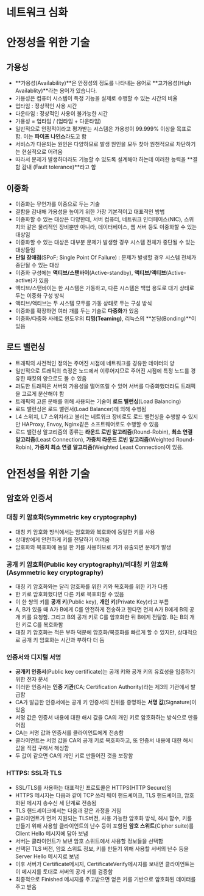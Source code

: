 # 네트워크 심화

# 안정성을 위한 기술

## 가용성

- **가용성(Availability)**은 안정성의 정도를 나타내는 용어로 **고가용성(High Availablity)**라는 용어가 있습니다.
- 가용성은 컴퓨터 시스템이 특정 기능을 실제로 수행할 수 있는 시간의 비율
- 업타임 : 정상적인 사용 시간
- 다운타임 : 정상적인 사용이 불가능한 시간
- 가용성 = 업타임 / (업타임 + 다운타임)
- 일반적으로 안정적이라고 평가받는 시스템은 가용성이 99.999% 이상을 목표로 함. 이는 **파이프 나인스**라도고 함
- 서비스가 다운되는 원인은 다양하므로 발생 원인을 모두 찾아 원천적으로 차단하기는 현실적으로 어려움
- 따라서 문제가 발생하더라도 기능할 수 있도록 설계해야 하는데 이러한 능력을 **결함 감내 (Fault tolerance)**라고 함

## 이중화

- 이중화는 무언가를 이중으로 두는 기술
- 결함을 감내해 가용성을 높이기 위한 가장 기본적이고 대표적인 방법
- 이중화할 수 있는 대상은 다양한데, 서버 컴퓨터, 네트워크 인터페이스(NIC), 스위치와 같은 물리적인 장비뿐만 아니라, 데이터베이스, 웹 서버 등도 이중화할 수 있는 대상임
- 이중화할 수 있는 대상은 대부분 문제가 발생할 경우 시스템 전체가 중단될 수 있는 대상들임
- **단일 장애점**(SPoF; Single Point Of Failure) : 문제가 발생할 경우 시스템 전체가 중단될 수 있는 대상
- 이중화 구성에는 **액티브/스탠바이**(Active-standby), **액티브/액티브**(Active-active)가 있음
- 액티브/스탠바이는 한 시스템은 가동하고, 다른 시스템은 백업 용도로 대기 상태로 두는 이중화 구성 방식
- 액티브/액티브는 두 시스템 모두를 가동 상태로 두는 구성 방식
- 이중화를 확장하면 여러 개를 두는 기술로 **다중화**가 있음
- 이중화/다중화 사례로 윈도우의 **티밍(Teaming)**, 리눅스의 **본딩(Bonding)**이 있음

## 로드 밸런싱

- 트래픽의 사전적인 정의는 주어진 시점에 네트워크를 경유한 데이터의 양
- 일반적으로 트래픽의 측정은 노드에서 이루어지므로 주어진 시점에 특정 노드를 경유한 패킷의 양으로도 볼 수 있음
- 과도한 트래픽은 서버의 가용성을 떨어뜨릴 수 있어 서버를 다중화했더라도 트래픽을 고르게 분산해야 함
- 트래픽의 고른 분배를 위해 사용되는 기술이 **로드 밸런싱**(Load Balancing)
- 로드 밸런싱은 로드 밸런서(Load Balancer)에 의해 수행됨
- L4 스위치, L7 스위치라고 불리는 네트워크 장비로도 로드 밸런싱을 수행할 수 있지만 HAProxy, Envoy, Nginx같은 소프트웨어로도 수행할 수 있음
- 로드 밸런싱 알고리즘의 종류는 **라운드 로빈 알고리즘**(Round-Robin), **최소 연결 알고리즘**(Least Connection), **가중치 라운드 로빈 알고리즘**(Weighted Round-Robin), **가중치 최소 연결 알고리즘**(Weighted Least Connection)이 있음.

# 안전성을 위한 기술

## 암호와 인증서

### 대칭 키 암호화(Symmetric key cryptography)

- 대칭 키 암호화 방식에서는 암호화와 복호화에 동일한 키를 사용
- 상대방에게 안전하게 키를 전달하기 어려움
- 암호화와 복호화에 동일 한 키를 사용하므로 키가 유출되면 문제가 발생

### 공개 키 암호화(Public key cryptography)/비대칭 키 암호화(Asymmetric key cryptography)

- 대칭 키 암호화와는 달리 암호화를 위한 키와 복호화를 위한 키가 다름
- 한 키로 암호화했다면 다른 키로 복호화할 수 있음
- 이 한 쌍의 키를 **공개 키**(Public key), **개인 키**(Private Key)라고 부름
- A, B가 있을 때 A가 B에게 C를 안전하게 전송하고 한다면 먼저 A가 B에게 B의 공개 키를 요청함. 그리고 B의 공개 키로 C를 암호화한 뒤 B에게 전달함. B는 B의 개인 키로 C를 복호화함
- 대칭 키 암호화는 적은 부하 덕분에 암호화/복호화를 빠르게 할 수 있지만, 상대적으로 공개 키 암호화는 시간과 부하다 더 듬

### 인증서와 디지털 서명

- **공개키 인증서**(Public key certificate)는 공개 키와 공개 키의 유효성을 입증하기 위한 전자 문서
- 이러한 인증서는 **인증 기관**(CA; Certification Authority)라는 제3의 기관에서 발급함
- CA가 발급한 인증서에는 공개 키 인증서의 진위를 증명하는 **서명 값**(Signature)이 있음
- 서명 값은 인증서 내용에 대한 해시 값을 CA의 개인 키로 암호화하는 방식으로 만들어짐
- CA는 서명 값과 인증서를 클라이언트에게 전송함
- 클라이언트는 서명 값을 CA의 공개 키로 복호화하고, 또 인증서 내용에 대한 해시 값을 직접 구해서 해싱함
- 두 값이 같으면 CA의 개인 키로 만들어진 것을 보장함

### HTTPS: SSL과 TLS

- SSL/TLS를 사용하는 대표적인 프로토콜은 HTTPS(HTTP Secure)임
- HTTPS 메시지는 다음과 같이 TCP 쓰리 웨이 핸드셰이크, TLS 핸드셰이크, 암호화된 메시지 송수신 세 단계로 전송됨
- TLS 핸드셰이크에서는 다음과 같은 과정을 거침
- 클라이언트가 먼저 지원되는 TLS버전, 사용 가능한 암호화 방식, 해시 함수, 키를 만들기 위해 사용할 클라이언트의 난수 등이 포함된 **암호 스위트**(Cipher suite)를 Client Hello 메시지에 담아 보냄
- 서버는 클라이언트가 보낸 암호 스위트에서 사용할 정보들을 선택함
- 선택된 TLS 버전, 암호 스위트 정보, 키를 만들기 위해 사용할 서버의 난수 등을 Server Hello 메시지로 보냄
- 이후 서버가 Certificate메시지, CertificateVerify메시지를 보내면 클라이언트는 이 메시지를 토대로 서버의 공개 키를 검증함
- 최종적으로 Finished 메시지를 주고받으면 얻은 키를 기반으로 암호화된 데이터를 주고 받음